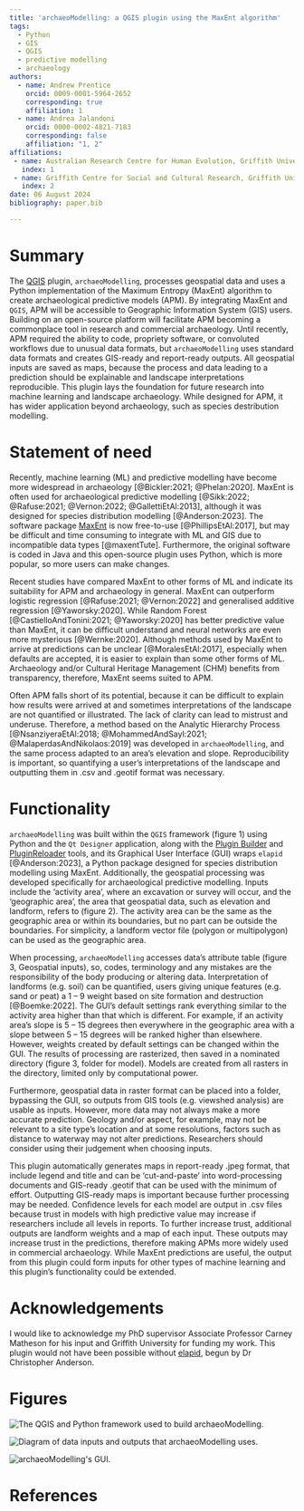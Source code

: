 ```yaml
---
title: 'archaeoModelling: a QGIS plugin using the MaxEnt algorithm'
tags:
  - Python
  - GIS
  - QGIS
  - predictive modelling
  - archaeology
authors:
  - name: Andrew Prentice
    orcid: 0009-0001-5964-2652
    corresponding: true
    affiliation: 1
  - name: Andrea Jalandoni
    orcid: 0000-0002-4821-7183
    corresponding: false
    affiliation: "1, 2"
affiliations:
 - name: Australian Research Centre for Human Evolution, Griffith University, Australia
   index: 1
 - name: Griffith Centre for Social and Cultural Research, Griffith University, Australia
   index: 2
date: 06 August 2024
bibliography: paper.bib

---
```


# Summary

The [QGIS](https://qgis.org/en/site/index.html) plugin, ```archaeoModelling```, processes geospatial data and uses a Python implementation of the Maximum Entropy (MaxEnt) algorithm to create archaeological predictive models (APM). By integrating MaxEnt and ```QGIS```, APM will be accessible to Geographic Information System (GIS) users. Building on an open-source platform will facilitate APM becoming a commonplace tool in research and commercial archaeology.  Until recently, APM required the ability to code, propriety software, or convoluted workflows due to unusual data formats, but ```archaeoModelling``` uses standard data formats and creates GIS-ready and report-ready outputs.  All geospatial inputs are saved as maps, because the process and data leading to a prediction should be explainable and landscape interpretations reproducible. This plugin lays the foundation for future research into machine learning and landscape archaeology. While designed for APM, it has wider application beyond archaeology, such as species destribution modelling.

# Statement of need

Recently, machine learning (ML) and predictive modelling have become more widespread in archaeology [@Bickler:2021; @Phelan:2020].  MaxEnt is often used for archaeological predictive modelling [@Sikk:2022; @Rafuse:2021; @Vernon:2022; @GallettiEtAl:2013], although it was designed for species distribution modelling [@Anderson:2023].  The software package [MaxEnt](https://github.com/mrmaxent/Maxent) is now free-to-use [@PhillipsEtAl:2017], but may be difficult and time consuming to integrate with ML and GIS due to incompatible data types [@maxentTute].  Furthermore, the original software is coded in Java and this open-source plugin uses Python, which is more popular, so more users can make changes.

Recent studies have compared MaxEnt to other forms of ML and indicate its suitability for APM and archaeology in general.  MaxEnt can outperform logistic regression [@Rafuse:2021; @Vernon:2022] and generalised additive regression [@Yaworsky:2020]. While Random Forest [@CastielloAndTonini:2021; @Yaworsky:2020] has better predictive value than MaxEnt, it can be difficult understand and neural networks are even more mysterious [@Wernke:2020].  Although methods used by MaxEnt to arrive at predictions can be unclear [@MoralesEtAl:2017], especially when defaults are accepted, it is easier to explain than some other forms of ML.  Archaeology and/or Cultural Heritage Management (CHM) benefits from transparency, therefore, MaxEnt seems suited to APM.

Often APM falls short of its potential, because it can be difficult to explain how results were arrived at and sometimes interpretations of the landscape are not quantified or illustrated.  The lack of clarity can lead to mistrust and underuse.  Therefore, a method based on the Analytic Hierarchy Process [@NsanziyeraEtAl:2018; @MohammedAndSayl:2021; @MalaperdasAndNikolaos:2019] was developed in ```archaeoModelling```, and the same process adapted to an area’s elevation and slope.  Reproducibility is important, so quantifying a user’s interpretations of the landscape and outputting them in .csv and .geotif format was necessary.

# Functionality

```archaeoModelling``` was built within the ```QGIS``` framework (figure 1) using Python and the ```Qt Designer``` application, along with the [Plugin Builder](https://github.com/g-sherman/Qgis-Plugin-Builder) and [PluginReloader](https://github.com/borysiasty/plugin_reloader) tools, and its Graphical User Interface (GUI) wraps ```elapid``` [@Anderson:2023], a Python package designed for species distribution modelling using MaxEnt.  Additionally, the geospatial processing was developed specifically for archaeological predictive modelling.  Inputs include the ‘activity area’, where an excavation or survey will occur, and the ‘geographic area’, the area that geospatial data, such as elevation and landform, refers to (figure 2).  The activity area can be the same as the geographic area or within its boundaries, but no part can be outside the boundaries.  For simplicity, a landform vector file (polygon or multipolygon) can be used as the geographic area.

When processing, ```archaeoModelling``` accesses data’s attribute table (figure 3, Geospatial inputs), so, codes, terminology and any mistakes are the responsibility of the body producing or altering data.  Interpretation of landforms (e.g. soil) can be quantified, users giving unique features (e.g. sand or peat) a 1 – 9 weight based on site formation and destruction [@Boemke:2022].  The GUI’s default settings rank everything similar to the activity area higher than that which is different.  For example, if an activity area’s slope is 5 – 15 degrees then everywhere in the geographic area with a slope between 5 – 15 degrees will be ranked higher than elsewhere.  However, weights created by default settings can be changed within the GUI.  The results of processing are rasterized, then saved in a nominated directory (figure 3, folder for model). Models are created from all rasters in the directory, limited only by computational power.

Furthermore, geospatial data in raster format can be placed into a folder, bypassing the GUI, so outputs from GIS tools (e.g. viewshed analysis) are usable as inputs.  However, more data may not always make a more accurate prediction.  Geology and/or aspect, for example, may not be relevant to a site type’s location and at some resolutions, factors such as distance to waterway may not alter predictions.  Researchers should consider using their judgement when choosing inputs.

This plugin automatically generates maps in report-ready .jpeg format, that include legend and title and can be ‘cut-and-paste’ into word-processing documents and GIS-ready .geotif that can be used with the minimum of effort.  Outputting GIS-ready maps is important because further processing may be needed.  Confidence levels for each model are output in .csv files because trust in models with high predictive value may increase if researchers include all levels in reports.  To further increase trust, additional outputs are landform weights and a map of each input.  These outputs may increase trust in the predictions, therefore making APMs more widely used in commercial archaeology.  While MaxEnt predictions are useful, the output from this plugin could form inputs for other types of machine learning and this plugin’s functionality could be extended.

# Acknowledgements

I would like to acknowledge my PhD supervisor Associate Professor Carney Matheson for his input and Griffith University for funding my work.  This plugin would not have been possible without [elapid](https://github.com/earth-chris/elapid), begun by Dr Christopher Anderson.

# Figures

![The QGIS and Python framework used to build archaeoModelling.](QGISdiagram.png)

![Diagram of data inputs and outputs that archaeoModelling uses.](data_inputsoutputs.png)

![archaeoModelling's GUI.](GUI.jpg)

# References

